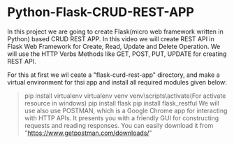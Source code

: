 # Python-Flask-CRUD-REST-APP
In this project we are going to create Flask(micro web framework written in Python) based CRUD REST APP. In this video we will create REST API in Flask Web Framework for Create,  Read, Update and Delete Operation. We will use the HTTP Verbs Methods like GET, POST, PUT, UPDATE for creating REST API.

For this at first we wil ceate a "flask-curd-rest-app" directory, and make a virtual environment for thsi app  and install all required modules given below:
>pip install virtualenv
>virtualenv venv
>venv\scripts\activate(For activate resource in windows)
>pip install flask
>pip install flask_restful
>We will use also use POSTMAN, which is a Google Chrome app for interacting with HTTP APIs. It presents you with a friendly GUI for constructing requests and reading responses. You can easily download it from "https://www.getpostman.com/downloads/"
